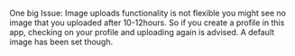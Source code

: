 One big Issue:
Image uploads functionality is not flexible you might see no image that you uploaded after 10-12hours. So if you create a profile in this app, checking on your profile and
uploading again is advised. A default image has been set though.
